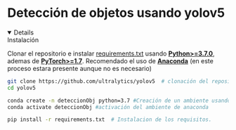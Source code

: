 # Detección de objetos usando yolov5

<details open>
<sumary>Instalación</sumary>

Clonar el repositorio e instalar [requirements.txt](https://github.com/ultralytics/yolov5/blob/master/requirements.txt) usando
[**Python>=3.7.0**](https://www.python.org/), ademas de 
[**PyTorch>=1.7**](https://pytorch.org/get-started/locally/).
Recomendado el uso de [**Anaconda**](https://www.anaconda.com/products/distribution) (en este proceso estara presente aunque no es necesario)


```bash
git clone https://github.com/ultralytics/yolov5  # clonación del repositorio
cd yolov5

conda create -n deteccionObj python=3.7 #Creación de un ambiente usando python 3.7 en anaconda.
conda activate deteccionObj #activación del ambiente de anaconda

pip install -r requirements.txt  # Instalacion de los requisitos.
```

</details>